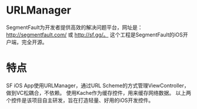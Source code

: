 URLManager
=============

SegmentFault为开发者提供高效的解决问题平台，网址是：http://segmentfault.com/ 或 http://sf.gg/。
这个工程是SegmentFault的iOS开户端，完全开源。

特点
=============

SF iOS App使用URLManager，通过URL Scheme的方式管理ViewController，做到VC松耦合，不依赖。
使用Kache作为缓存控件，用来缓存网络数据。
以上两个控件是该项目自主研发，旨在打造轻量、好用的iOS开发控件。

